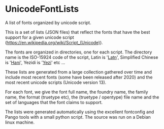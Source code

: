 # UnicodeFontLists

A list of fonts organized by unicode script.

This is a set of lists (JSON files) that reflect the fonts that have the best support for a given unicode script (https://en.wikipedia.org/wiki/Script_(Unicode)). 

The fonts are organized in directories, one for each script. The directory name is the ISO-15924 code of the script, Latin is '[Latn](Fonts/Latn/Latn_font_support_details.json)', Simplified Chinese is '[Hani](Fonts/Hani/Hani_font_support_details.json)', Yezidi is '[Yezi](Fonts/Yezi/Yezi_font_support_details.json)' etc ... 

These lists are generated from a large collection gathered over time and include most recent fonts (some have been released after 2020) and the most recent unicode scripts (Unicode version 13). 

For each font, we give the font full name, the foundry name, the family name, the format (truetype etc), the (truetype / opentype) file name and the set of languages that the font claims to support.

The lists were generated automatically using the excellent fontconfig and Pango tools with a small python script. The source was run on a Debian linux machine.
